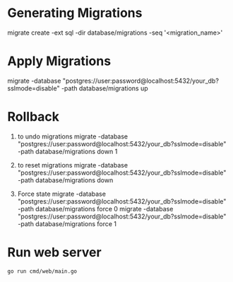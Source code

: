 # Generating Migrations
migrate create -ext sql -dir database/migrations -seq '<migration_name>'

# Apply Migrations
migrate -database "postgres://user:password@localhost:5432/your_db?sslmode=disable" -path database/migrations up

# Rollback
1. to undo migrations
   migrate -database "postgres://user:password@localhost:5432/your_db?sslmode=disable" -path database/migrations down 1

2. to reset migrations
   migrate -database "postgres://user:password@localhost:5432/your_db?sslmode=disable" -path database/migrations down

3. Force state
  migrate -database "postgres://user:password@localhost:5432/your_db?sslmode=disable" -path database/migrations force 0
  migrate -database "postgres://user:password@localhost:5432/your_db?sslmode=disable" -path database/migrations force 1


# Run web server

```bash
go run cmd/web/main.go
```